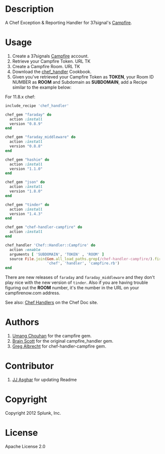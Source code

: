 Description
===========

A Chef Exception & Reporting Handler for 37signal's 
[Campfire](http://www.campfirenow.com).

Usage
=====

1. Create a 37signals [Campfire](http://www.campfirenow.com) account.
2. Retrieve your Campfire Token. URL TK
3. Create a Campfire Room. URL TK
4. Download the [chef_handler](http://community.opscode.com/cookbooks/chef_handler)
Cookbook.
5. Given you've retrieved your Campfire Token as **TOKEN**, your Room ID NUMBER as 
**ROOM** and Subdomain as **SUBDOMAIN**, add a Recipe similar to the example 
below:


For 11.8.x chef:

```ruby
include_recipe 'chef_handler'

chef_gem "faraday" do
  action :install
  version "0.8.9"
end

chef_gem "faraday_middleware" do
  action :install
  version "0.8.8"
end

chef_gem "hashie" do
  action :install
  version "1.1.0"
end

chef_gem "json" do
  action :install
  version "1.8.0"
end

chef_gem "tinder" do
  action :install
  version "1.4.3"
end

chef_gem "chef-handler-campfire" do
  action :install
end

chef_handler 'Chef::Handler::Campfire' do
  action :enable
  arguments [ 'SUBDOMAIN', 'TOKEN' , 'ROOM' ]
  source File.join(Gem.all_load_paths.grep(/chef-handler-campfire/).first,
                   'chef', 'handler', 'campfire.rb')
end
```

There are new releases of `faraday` and `faraday_middleware` and they don't play nice with the new version of `tinder`. Also if you are having trouble figuring out the **ROOM** number, it's the number in the URL on your campfirenow.com address.

See also: [Chef Handlers](http://docs.opscode.com/essentials_handlers.html) on the Chef Doc site.


Authors
============
1. [Umang Chouhan](https://github.com/uchouhan) for the campfire gem.
2. [Brain Scott](https://github.com/bscott) for the original campfire_handler gem.
3. [Greg Albrecht](https://github.com/ampledata) for chef-handler-campfire gem.

Contributor
============
1. [JJ Asghar](http://github.com/jjasghar) for updating Readme


Copyright
=========
Copyright 2012 Splunk, Inc.


License
=======
Apache License 2.0

